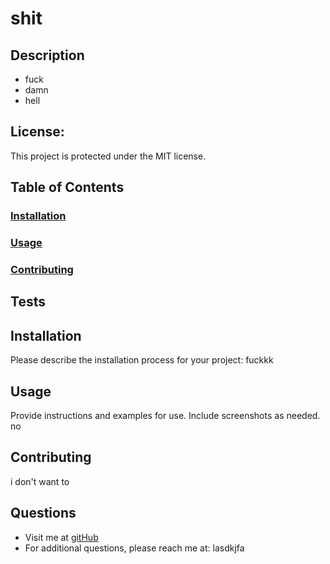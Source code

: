 
  # **shit**

  ## **Description**
  * fuck
  * damn
  * hell
  
  ## **License:**
  This project is protected under the MIT license.
  
  ## **Table of Contents**
  ### [Installation](#Installation)
  ### [Usage](#Usage) 
  ### [Contributing](#contributing)

  ## **Tests**

  ## Installation
  Please describe the installation process for your project: fuckkk

  ## Usage
  Provide instructions and examples for use. Include screenshots as needed.
  no

  ## Contributing
  i don't want to 



  ## **Questions**
  * Visit me at [gitHub](http://www.github.com/ryannekillian)
  * For additional questions, please reach me at: lasdkjfa

  
